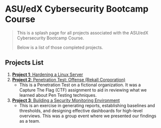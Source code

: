 # ASU/edX Cybersecurity Bootcamp Course

> This is a splash page for all projects associated with the ASU/edX Cybersecurity Bootcamp Course.
>
> Below is a list of those completed projects.

## Projects List

1. [__Project 1__: Hardening a Linux Server](https://github.com/stached-developer/asu-edx-bcs/tree/main/Project_01)
2. [__Project 2__: Penetration Test: Offense (Rekall Corporation)](https://github.com/stached-developer/asu-edx-bcs/tree/main/Project_02)
   - This is a Penetration Test on a fictional organization. It was a Capture The Flag (CTF) assignment to aid in reviewing what we learned about Pen Testing techniques.
3. [__Project 3__: Building a Security Monitoring Environment](https://github.com/stached-developer/asu-edx-bcs/tree/main/Project_03)
   - This is an exercise in generating reports, establishing baselines and thresholds, and designing effective dashboards for high-level overviews. This was a group event where we presented our findings as a team.
